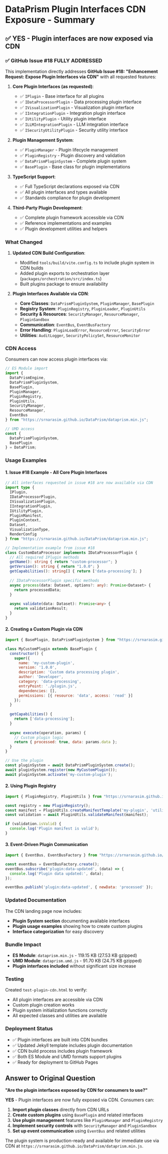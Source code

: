 # DataPrism Plugin Interfaces CDN Exposure - Summary

## ✅ **YES** - Plugin interfaces are now exposed via CDN

### ✅ GitHub Issue #18 FULLY ADDRESSED

This implementation directly addresses **GitHub Issue #18: "Enhancement Request: Expose Plugin Interfaces via CDN"** with all requested features:

1. **Core Plugin Interfaces (as requested)**:
   - ✅ `IPlugin` - Base interface for all plugins
   - ✅ `IDataProcessorPlugin` - Data processing plugin interface
   - ✅ `IVisualizationPlugin` - Visualization plugin interface
   - ✅ `IIntegrationPlugin` - Integration plugin interface
   - ✅ `IUtilityPlugin` - Utility plugin interface
   - ✅ `ILLMIntegrationPlugin` - LLM integration interface
   - ✅ `ISecurityUtilityPlugin` - Security utility interface

2. **Plugin Management System**:
   - ✅ `PluginManager` - Plugin lifecycle management
   - ✅ `PluginRegistry` - Plugin discovery and validation
   - ✅ `DataPrismPluginSystem` - Complete plugin system
   - ✅ `BasePlugin` - Base class for plugin implementations

3. **TypeScript Support**:
   - ✅ Full TypeScript declarations exposed via CDN
   - ✅ All plugin interfaces and types available
   - ✅ Standards compliance for plugin development

4. **Third-Party Plugin Development**:
   - ✅ Complete plugin framework accessible via CDN
   - ✅ Reference implementations and examples
   - ✅ Plugin development utilities and helpers

### What Changed

1. **Updated CDN Build Configuration**:
   - Modified `tools/build/vite.config.ts` to include plugin system in CDN builds
   - Added plugin exports to orchestration layer (`packages/orchestration/src/index.ts`)
   - Built plugins package to ensure availability

2. **Plugin Interfaces Available via CDN**:
   - **Core Classes**: `DataPrismPluginSystem`, `PluginManager`, `BasePlugin`
   - **Registry System**: `PluginRegistry`, `PluginLoader`, `PluginUtils`
   - **Security & Resources**: `SecurityManager`, `ResourceManager`, `PluginSandbox`
   - **Communication**: `EventBus`, `EventBusFactory`
   - **Error Handling**: `PluginLoadError`, `ResourceError`, `SecurityError`
   - **Utilities**: `AuditLogger`, `SecurityPolicySet`, `ResourceMonitor`

### CDN Access

Consumers can now access plugin interfaces via:

```javascript
// ES Module import
import { 
  DataPrismEngine, 
  DataPrismPluginSystem, 
  BasePlugin,
  PluginManager,
  PluginRegistry,
  PluginUtils,
  SecurityManager,
  ResourceManager,
  EventBus
} from "https://srnarasim.github.io/DataPrism/dataprism.min.js";

// UMD access
const { 
  DataPrismPluginSystem, 
  BasePlugin 
} = DataPrism;
```

### Usage Examples

#### 1. Issue #18 Example - All Core Plugin Interfaces

```typescript
// All interfaces requested in issue #18 are now available via CDN
import type { 
  IPlugin,
  IDataProcessorPlugin,
  IVisualizationPlugin,
  IIntegrationPlugin,
  IUtilityPlugin,
  PluginManifest,
  PluginContext,
  Dataset,
  VisualizationType,
  RenderConfig
} from "https://srnarasim.github.io/DataPrism/dataprism.min.js";

// Implementation example from issue #18
class CustomDataProcessor implements IDataProcessorPlugin {
  // All required IPlugin methods
  getName(): string { return "custom-processor"; }
  getVersion(): string { return "1.0.0"; }
  getCapabilities(): string[] { return ['data-processing']; }
  
  // IDataProcessorPlugin specific methods
  async process(data: Dataset, options?: any): Promise<Dataset> {
    return processedData;
  }
  
  async validate(data: Dataset): Promise<any> {
    return validationResult;
  }
}
```

#### 2. Creating a Custom Plugin via CDN

```javascript
import { BasePlugin, DataPrismPluginSystem } from "https://srnarasim.github.io/DataPrism/dataprism.min.js";

class MyCustomPlugin extends BasePlugin {
  constructor() {
    super({
      name: 'my-custom-plugin',
      version: '1.0.0',
      description: 'Custom data processing plugin',
      author: 'Developer',
      category: 'data-processing',
      entryPoint: './plugin.js',
      dependencies: [],
      permissions: [{ resource: 'data', access: 'read' }]
    });
  }
  
  getCapabilities() {
    return ['data-processing'];
  }
  
  async execute(operation, params) {
    // Custom plugin logic
    return { processed: true, data: params.data };
  }
}

// Use the plugin
const pluginSystem = await DataPrismPluginSystem.create();
await pluginSystem.register(new MyCustomPlugin());
await pluginSystem.activate('my-custom-plugin');
```

#### 2. Using Plugin Registry

```javascript
import { PluginRegistry, PluginUtils } from "https://srnarasim.github.io/DataPrism/dataprism.min.js";

const registry = new PluginRegistry();
const manifest = PluginUtils.createManifestTemplate('my-plugin', 'utility');
const validation = await PluginUtils.validateManifest(manifest);

if (validation.isValid) {
  console.log('Plugin manifest is valid');
}
```

#### 3. Event-Driven Plugin Communication

```javascript
import { EventBus, EventBusFactory } from "https://srnarasim.github.io/DataPrism/dataprism.min.js";

const eventBus = EventBusFactory.create();
eventBus.subscribe('plugin:data-updated', (data) => {
  console.log('Plugin data updated:', data);
});

eventBus.publish('plugin:data-updated', { newData: 'processed' });
```

### Updated Documentation

The CDN landing page now includes:
- **Plugin System section** documenting available interfaces
- **Plugin usage examples** showing how to create custom plugins
- **Interface categorization** for easy discovery

### Bundle Impact

- **ES Module**: `dataprism.min.js` - 119.15 KB (27.53 KB gzipped)
- **UMD Module**: `dataprism.umd.js` - 91.70 KB (24.75 KB gzipped)
- **Plugin interfaces included** without significant size increase

### Testing

Created `test-plugin-cdn.html` to verify:
- All plugin interfaces are accessible via CDN
- Custom plugin creation works
- Plugin system initialization functions correctly
- All expected classes and utilities are available

### Deployment Status

- ✅ Plugin interfaces are built into CDN bundles
- ✅ Updated Jekyll template includes plugin documentation
- ✅ CDN build process includes plugin framework
- ✅ Both ES Module and UMD formats support plugins
- ✅ Ready for deployment to GitHub Pages

## Answer to Original Question

**"Are the plugin interfaces exposed by CDN for consumers to use?"**

**YES** - Plugin interfaces are now fully exposed via CDN. Consumers can:

1. **Import plugin classes** directly from CDN URLs
2. **Create custom plugins** using `BasePlugin` and related interfaces
3. **Use plugin management** features like `PluginManager` and `PluginRegistry`
4. **Implement security controls** with `SecurityManager` and `PluginSandbox`
5. **Set up event communication** using `EventBus` and related utilities

The plugin system is production-ready and available for immediate use via CDN at `https://srnarasim.github.io/DataPrism/dataprism.min.js`.